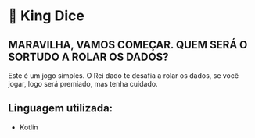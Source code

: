 # 🎲 King Dice
## MARAVILHA, VAMOS COMEÇAR. QUEM SERÁ O SORTUDO A ROLAR OS DADOS?

Este é um jogo simples. O Rei dado te desafia a rolar os dados, se você jogar, logo será premiado, mas tenha cuidado.

## Linguagem utilizada:
- Kotlin
